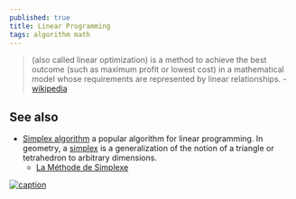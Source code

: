 ```yaml
---
published: true
title: Linear Programming
tags: algorithm math
---
```

> (also called linear optimization) is a method to achieve the best outcome (such as maximum profit or lowest cost) in a mathematical model whose requirements are represented by linear relationships. - [wikipedia](https://en.wikipedia.org/wiki/Linear_programming)

## See also
- [Simplex algorithm](https://en.wikipedia.org/wiki/Simplex_algorithm)  a popular algorithm for linear programming. In geometry, a [simplex](https://en.wikipedia.org/wiki/Simplex) is a generalization of the notion of a triangle or tetrahedron to arbitrary dimensions.
	- [La Méthode de Simplexe](https://www.cours-et-exercices.com/2016/03/la-methode-de-simplexe-cours-de-la.html)

[![caption](https://upload.wikimedia.org/wikipedia/commons/thumb/0/0c/Linear_Programming_Feasible_Region.svg/250px-Linear_Programming_Feasible_Region.svg.png)](https://en.wikipedia.org/wiki/Linear_programming#Simplex_algorithm_of_Dantzig)
